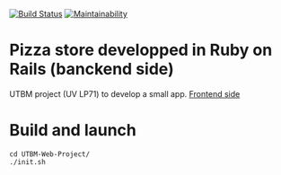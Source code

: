 [![Build Status](https://travis-ci.org/vareversat/UTBM-Web-Project.svg?branch=master)](https://travis-ci.org/vareversat/UTBM-Web-Project)
[![Maintainability](https://api.codeclimate.com/v1/badges/72c0257466f6f4aa1f56/maintainability)](https://codeclimate.com/github/vareversat/UTBM-Web-Project/maintainability)

# Pizza store developped in Ruby on Rails (banckend side)

UTBM project (UV LP71) to develop a small app.
[Frontend side](https://github.com/vareversat/UTBM-Web-Project-frontend)

# Build and launch

```shell
cd UTBM-Web-Project/
./init.sh
```
